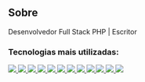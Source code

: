 ## Sobre

Desenvolvedor Full Stack PHP | Escritor

### Tecnologias mais utilizadas:

<div>
  <a href="#">
    <img src="https://img.shields.io/badge/PHP-777BB4?style=for-the-badge&logo=php&logoColor=white">
  </a>
  <a href="#">
    <img src="https://img.shields.io/badge/Laravel-FF2D20?style=for-the-badge&logo=laravel&logoColor=white">
  </a>
  <a href="#">
    <img src="https://img.shields.io/badge/PostgreSQL-316192?style=for-the-badge&logo=postgresql&logoColor=white">
  </a>
  <a href="#">
    <img src="https://img.shields.io/badge/Angular-DD0031?style=for-the-badge&logo=angular&logoColor=white">
  </a>
  <a href="#">
    <img src="https://img.shields.io/badge/HTML-239120?style=for-the-badge&logo=html5&logoColor=white">
  </a>
  <a href="#">
    <img src="https://img.shields.io/badge/CSS-239120?&style=for-the-badge&logo=css3&logoColor=white">
  </a>
  <a href="#">
    <img src="https://img.shields.io/badge/JavaScript-F7DF1E?style=for-the-badge&logo=javascript&logoColor=black">
  </a>
  <a href="#">
    <img src="https://img.shields.io/badge/TypeScript-007ACC?style=for-the-badge&logo=typescript&logoColor=white">
  </a>
  <a href="#">
    <img src="https://img.shields.io/badge/GIT-E44C30?style=for-the-badge&logo=git&logoColor=white">
  </a>
  <a href="#">
    <img src="https://img.shields.io/badge/Jenkins-D24939?style=for-the-badge&logo=Jenkins&logoColor=white">
  </a>
  <a href="#">
    <img src="https://img.shields.io/badge/Microsoft_Azure-0089D6?style=for-the-badge&logo=microsoft-azure&logoColor=white">
  </a>
  <a href="#">
    <img src="https://img.shields.io/badge/Linux-FCC624?style=for-the-badge&logo=linux&logoColor=black">
  </a>
</div>
